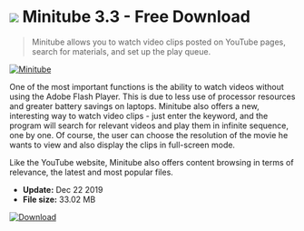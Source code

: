 # ![](https://cdn.softexe.net/static/icon/win.gif) Minitube 3.3 - Free Download

> Minitube allows you to watch video clips posted on YouTube pages, search for materials, and set up the play queue.

[![Minitube](https://gallery.dpcdn.pl/imgc/Tools/2848/g_-_420x350_1.5_-_x20110516132929_00.JPG)](https://softexe.net/win/multimedia/audio-video-players/minitube:hhda.html)

One of the most important functions is the ability to watch videos without using the Adobe Flash Player. This is due to less use of processor resources and greater battery savings on laptops. Minitube also offers a new, interesting way to watch video clips - just enter the keyword, and the program will search for relevant videos and play them in infinite sequence, one by one. Of course, the user can choose the resolution of the movie he wants to view and also display the clips in full-screen mode.
 
 Like the YouTube website, Minitube also offers content browsing in terms of relevance, the latest and most popular files.


- **Update:** Dec 22 2019
- **File size:** 33.02 MB

[![Download](https://cdn.softexe.net/static/img/download.png)](https://softexe.net/win/multimedia/audio-video-players/minitube:hhda.html)

